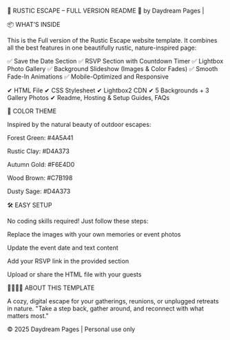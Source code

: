 🌿 RUSTIC ESCAPE – FULL VERSION README 🌿
by Daydream Pages |

📦 WHAT’S INSIDE

This is the Full version of the Rustic Escape website template.
It combines all the best features in one beautifully rustic, nature-inspired page:

✅ Save the Date Section
✅ RSVP Section with Countdown Timer
✅ Lightbox Photo Gallery
✅ Background Slideshow (Images & Color Fades)
✅ Smooth Fade-In Animations
✅ Mobile-Optimized and Responsive

✔ HTML File
✔ CSS Stylesheet
✔ Lightbox2 CDN
✔ 5 Backgrounds + 3 Gallery Photos
✔ Readme, Hosting & Setup Guides, FAQs

🎨 COLOR THEME

Inspired by the natural beauty of outdoor escapes:

Forest Green: #4A5A41

Rustic Clay: #D4A373

Autumn Gold: #F6E4D0

Wood Brown: #C7B198

Dusty Sage: #D4A373

🛠️ EASY SETUP

No coding skills required! Just follow these steps:

Replace the images with your own memories or event photos

Update the event date and text content

Add your RSVP link in the provided section

Upload or share the HTML file with your guests

👨‍👩‍👧‍👦 ABOUT THIS TEMPLATE

A cozy, digital escape for your gatherings, reunions, or unplugged retreats in nature.
"Take a step back, gather around, and reconnect with what matters most."

© 2025 Daydream Pages | Personal use only
